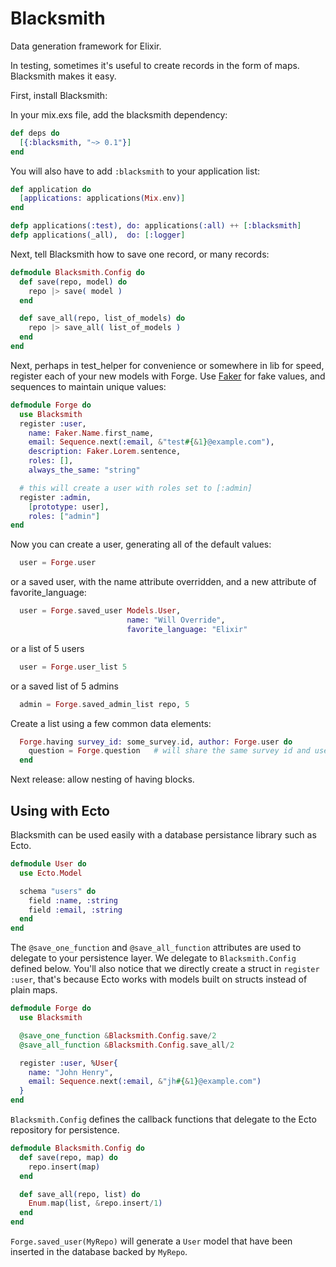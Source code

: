 Blacksmith
==========

Data generation framework for Elixir.

In testing, sometimes it's useful to create records in the form of maps. Blacksmith makes it easy.

First, install Blacksmith:

In your mix.exs file, add the blacksmith dependency:

~~~elixir
def deps do
  [{:blacksmith, "~> 0.1"}]
end
~~~

You will also have to add `:blacksmith` to your application list:

~~~elixir
def application do
  [applications: applications(Mix.env)]
end

defp applications(:test), do: applications(:all) ++ [:blacksmith]
defp applications(_all),  do: [:logger]
~~~

Next, tell Blacksmith how to save one record, or many records:

~~~elixir
defmodule Blacksmith.Config do
  def save(repo, model) do
    repo |> save( model )
  end

  def save_all(repo, list_of_models) do
    repo |> save_all( list_of_models )
  end
end
~~~

Next, perhaps in test_helper for convenience or somewhere in lib for speed, register each of your new models with Forge. Use [Faker](https://github.com/igas/faker) for fake values, and sequences to maintain unique values:

~~~elixir
defmodule Forge do
  use Blacksmith
  register :user,
    name: Faker.Name.first_name,
    email: Sequence.next(:email, &"test#{&1}@example.com"),
    description: Faker.Lorem.sentence,
    roles: [],
    always_the_same: "string"

  # this will create a user with roles set to [:admin]
  register :admin,
    [prototype: user],
    roles: ["admin"]
end
~~~

Now you can create a user, generating all of the default values:

~~~elixir
  user = Forge.user
~~~

or a saved user, with the name attribute overridden, and a new attribute of favorite_language:

~~~elixir
  user = Forge.saved_user Models.User, 
                          name: "Will Override",
                          favorite_language: "Elixir"
~~~

or a list of 5 users

~~~elixir
  user = Forge.user_list 5
~~~

or a saved list of 5 admins

~~~elixir
  admin = Forge.saved_admin_list repo, 5
~~~

Create a list using a few common data elements:

~~~elixir
  Forge.having survey_id: some_survey.id, author: Forge.user do
    question = Forge.question   # will share the same survey id and user from above
  end
~~~

Next release: allow nesting of having blocks.

## Using with Ecto

Blacksmith can be used easily with a database persistance library such as Ecto.

~~~elixir
defmodule User do
  use Ecto.Model

  schema "users" do
    field :name, :string
    field :email, :string
  end
end
~~~

The `@save_one_function` and `@save_all_function` attributes are used to delegate to your persistence layer. We delegate to `Blacksmith.Config` defined below. You'll also notice that we directly create a struct in `register :user`, that's because Ecto works with models built on structs instead of plain maps.

~~~elixir
defmodule Forge do
  use Blacksmith

  @save_one_function &Blacksmith.Config.save/2
  @save_all_function &Blacksmith.Config.save_all/2

  register :user, %User{
    name: "John Henry",
    email: Sequence.next(:email, &"jh#{&1}@example.com")
  }
end
~~~

`Blacksmith.Config` defines the callback functions that delegate to the Ecto repository for persistence.

~~~elixir
defmodule Blacksmith.Config do
  def save(repo, map) do
    repo.insert(map)
  end

  def save_all(repo, list) do
    Enum.map(list, &repo.insert/1)
  end
end
~~~

`Forge.saved_user(MyRepo)` will generate a `User` model that have been inserted in the database backed by `MyRepo`.
